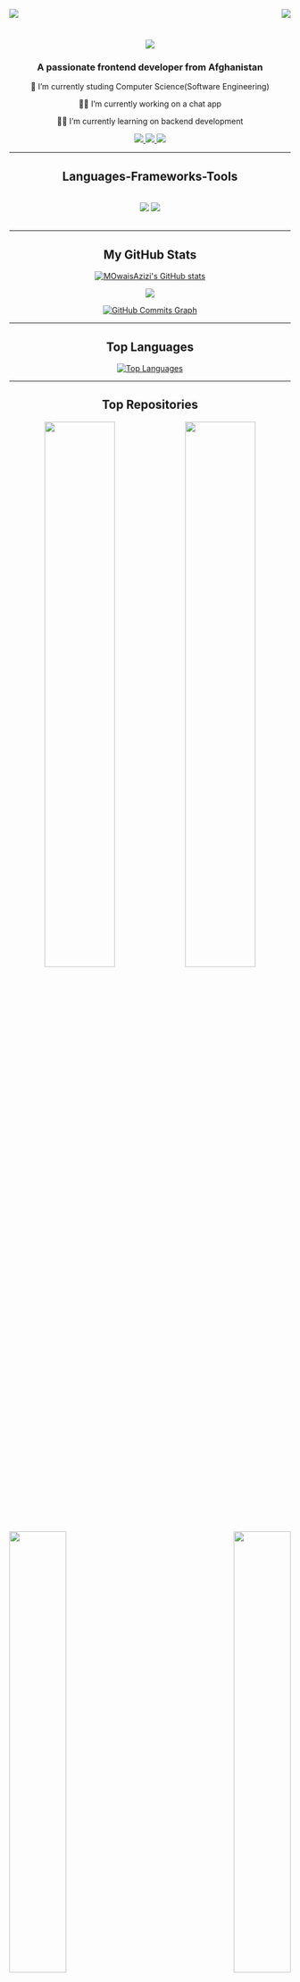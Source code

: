 <a align="left" href="https://www.github.com/MOwaisAzizi" target="_blank" rel="noreferrer"><img
src="https://img.shields.io/github/followers/MOwaisAzizi?logo=github&style=for-the-badge&color=0891b2&labelColor=000000" /></a>
<img align="right" src="https://visitor-badge.laobi.icu/badge?page_id=MOwaisAzizi.MOwaisAzizi" />

<h1 align="center">
    <img src="https://readme-typing-svg.herokuapp.com/?font=Righteous&size=35&center=true&vCenter=true&width=500&height=70&duration=3000&lines=Hi+There!+👋;+I'm+Owais+Azizi!;" />
</h1>

<h3 align="center">A passionate frontend developer from Afghanistan</h3>


<div align="center">
 
 🔭 I’m currently studing Computer Science(Software Engineering)
 
 👩‍💻 I’m currently working on a chat app
 
 👨‍💻 I’m currently learning on backend development

 </div>
 
<div align="center"> 
  <a href="mailto:owaisazizi360@gmail.com">
    <img src="https://img.shields.io/badge/Gmail-333333?style=for-the-badge&logo=gmail&logoColor=red" />
  </a>
  <a href="https://linkedin.com/in/m-o-azizi" target="_blank">
    <img src="https://img.shields.io/badge/LinkedIn-0077B5?style=for-the-badge&logo=linkedin&logoColor=white" target="_blank" />
  </a>
  <a href="https://azizi-portfolio.vercel.app/" target="_blank">
     <img src="https://img.shields.io/badge/Portfolio-FF5722?style=for-the-badge&logo=todoist&logoColor=white" target="_blank" /> <!-- sqlite, safari, google-chrome are other good icon options -->
  </a>
</div>

 <hr/>
 
<h2 align="center"> Languages-Frameworks-Tools </h2>
<br/>
<div align="center">
    <img src="https://skillicons.dev/icons?i=javascript,react,html,css,bootstrap,tailwind,git,github" />
    <img src="https://skillicons.dev/icons?i=nodejs,express,firebase,mongodb,c,java,mysql" /><br>
</div>
<br/>
 <hr/>

<div width="100%" align="center">
<h2 align="center">My GitHub Stats</h2>

<a  href="http://www.github.com/MOwaisAzizi"><img src="https://github-readme-stats.vercel.app/api?username=MOwaisAzizi&show_icons=true&hide=prs,issues,&count_private=true&title_color=0891b2&text_color=ffffff&icon_color=0891b2&bg_color=000000&hide_border=true&show_icons=true" alt="MOwaisAzizi's GitHub stats" /></a>

<a  href="http://www.github.com/MOwaisAzizi"><img src="https://github-readme-streak-stats.herokuapp.com/?user=MOwaisAzizi&stroke=ffffff&background=000000&ring=0891b2&fire=0891b2&currStreakNum=ffffff&currStreakLabel=0891b2&sideNums=ffffff&sideLabels=ffffff&dates=ffffff&hide_border=true" /></a>
 
<a  href="http://www.github.com/MOwaisAzizi"><img src="https://github-readme-activity-graph.cyclic.app/graph?username=MOwaisAzizi&bg_color=000000&color=ffffff&line=0891b2&point=ffffff&area_color=000000&area=true&hide_border=true&custom_title=GitHub%20Commits%20Graph" alt="GitHub Commits Graph" /></a>
     <hr/>

<h2 align="center">Top Languages</h2>
<a href="https://github.com/MOwaisAzizi" ><img src="https://github-readme-stats.vercel.app/api/top-langs/?username=MOwaisAzizi&langs_count=10&title_color=0891b2&text_color=ffffff&icon_color=0891b2&bg_color=000000&hide_border=true&locale=en&custom_title=Top%20%Languages" alt="Top Languages" /></a>
 <hr/>
<h2 >Top Repositories</h2>

<div with="100%"><a href="https://github.com/MOwaisAzizi/Natours-app"  width="50%"><img width="50%" src="https://github-readme-stats.vercel.app/api/pin/?username=MOwaisAzizi&repo=Natours-app&title_color=0891b2&text_color=ffffff&icon_color=0891b2&bg_color=000000&hide_border=true&locale=en" /></a><a href="https://github.com/MOwaisAzizi/online-Chat" width="50%"><img  width="50%" src="https://github-readme-stats.vercel.app/api/pin/?username=MOwaisAzizi&repo=online-Chat&title_color=0891b2&text_color=ffffff&icon_color=0891b2&bg_color=000000&hide_border=true&locale=en" /></a></div><br /><br />

<div width="100%" align="center"><a href="https://github.com/MOwaisAzizi/fast-react-pizza-V2" align="left"><img align="left" width="45%" src="https://github-readme-stats.vercel.app/api/pin/?username=MOwaisAzizi&repo=fast-react-pizza-V2&title_color=0891b2&text_color=ffffff&icon_color=0891b2&bg_color=000000&hide_border=true&locale=en" /></a><a href="https://github.com/MOwaisAzizi/Travel-World" align="right"><img align="right" width="45%" src="https://github-readme-stats.vercel.app/api/pin/?username=MOwaisAzizi&repo=Travel-World&title_color=0891b2&text_color=ffffff&icon_color=0891b2&bg_color=000000&hide_border=true&locale=en" /></a></div>
</div>
